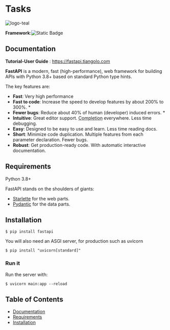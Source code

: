 # Tasks
![logo-teal](https://github.com/maneesha-abntech/Tasks/assets/154917046/517d8d74-c691-471a-9ab8-861056b88dfe)

**Framework**:![Static Badge](https://img.shields.io/badge/FastAPI-%2318c482?style=plastic)

## Documentation
**Tutorial-User Guide** : <a href="https://fastapi.tiangolo.com" target="_blank">https://fastapi.tiangolo.com</a>

**FastAPI** is a modern, fast (high-performance), web framework for building APIs with Python 3.8+ based on standard Python type hints.

The key features are:

* **Fast**: Very high performance
* **Fast to code**: Increase the speed to develop features by about 200% to 300%. *
* **Fewer bugs**: Reduce about 40% of human (developer) induced errors. *
* **Intuitive**: Great editor support. <abbr title="also known as auto-complete, autocompletion, IntelliSense">Completion</abbr> everywhere. Less time debugging.
* **Easy**: Designed to be easy to use and learn. Less time reading docs.
* **Short**: Minimize code duplication. Multiple features from each parameter declaration. Fewer bugs.
* **Robust**: Get production-ready code. With automatic interactive documentation.

## Requirements

Python 3.8+

FastAPI stands on the shoulders of giants:

* <a href="https://www.starlette.io/" class="external-link" target="_blank">Starlette</a> for the web parts.
* <a href="https://docs.pydantic.dev/" class="external-link" target="_blank">Pydantic</a> for the data parts.

## Installation

<div class="termy">

```console
$ pip install fastapi
```
</div>

You will also need an ASGI server, for production such as uvicorn

<div class="termy">
  
```console
$ pip install "uvicorn[standard]"
```
</div>

### Run it

Run the server with:

<div class="termy">

```console
$ uvicorn main:app --reload
```
</div>

## Table of Contents

- [Documentation](#documentation)
- [Requirements](#requirements)
- [Installation](#installation)


